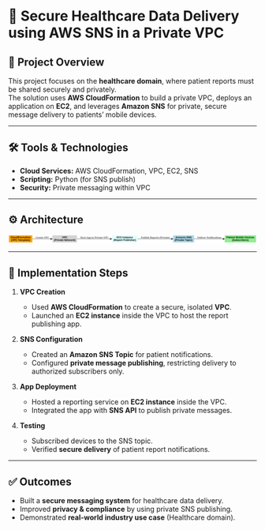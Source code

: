 # 🚀 Secure Healthcare Data Delivery using AWS SNS in a Private VPC

## 📌 Project Overview
This project focuses on the **healthcare domain**, where patient reports must be shared securely and privately.  
The solution uses **AWS CloudFormation** to build a private VPC, deploys an application on **EC2**, and leverages **Amazon SNS** for private, secure message delivery to patients’ mobile devices.  

---

## 🛠️ Tools & Technologies
- **Cloud Services:** AWS CloudFormation, VPC, EC2, SNS  
- **Scripting:** Python (for SNS publish)  
- **Security:** Private messaging within VPC  

---

## ⚙️ Architecture
![Architecture Diagram](screenshots/healthcare_sns_vpc_diagram.png)  

---

## 🚀 Implementation Steps
1. **VPC Creation**
   - Used **AWS CloudFormation** to create a secure, isolated **VPC**.  
   - Launched an **EC2 instance** inside the VPC to host the report publishing app.  

2. **SNS Configuration**
   - Created an **Amazon SNS Topic** for patient notifications.  
   - Configured **private message publishing**, restricting delivery to authorized subscribers only.  

3. **App Deployment**
   - Hosted a reporting service on **EC2 instance** inside the VPC.  
   - Integrated the app with **SNS API** to publish private messages.  

4. **Testing**
   - Subscribed devices to the SNS topic.  
   - Verified **secure delivery** of patient report notifications.

---

## ✅ Outcomes
- Built a **secure messaging system** for healthcare data delivery.  
- Improved **privacy & compliance** by using private SNS publishing.  
- Demonstrated **real-world industry use case** (Healthcare domain).

